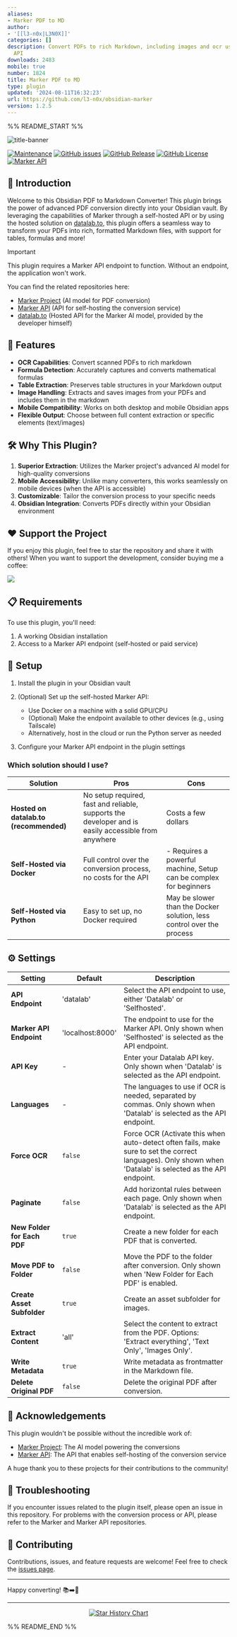 ```yaml
---
aliases:
- Marker PDF to MD
author:
- '[[l3-n0x|L3N0X]]'
categories: []
description: Convert PDFs to rich Markdown, including images and ocr using the Marker
  API
downloads: 2483
mobile: true
number: 1824
title: Marker PDF to MD
type: plugin
updated: '2024-08-11T16:32:23'
url: https://github.com/l3-n0x/obsidian-marker
version: 1.2.5
---
```


%% README_START %%

![title-banner](https://raw.githubusercontent.com/l3-n0x/obsidian-marker/HEAD/assets/title-banner.png)

[![Maintenance](https://img.shields.io/badge/Maintained-yes-a27ded.svg)](https://GitHub.com/L3-N0X/obsidian-marker/graphs/commit-activity)
[![GitHub issues](https://img.shields.io/github/issues/L3-N0X/obsidian-marker.svg?color=a27ded)](https://github.com/L3-N0X/obsidian-marker/issues)
[![GitHub Release](https://img.shields.io/github/v/release/L3-N0X/obsidian-marker?color=a27ded&link=https%3A%2F%2Fgithub.com%2FL3-N0X%2Fobsidian-marker%2Freleases)](https://github.com/L3-N0X/obsidian-marker/releases)
[![GitHub License](https://img.shields.io/github/license/L3-N0X/obsidian-marker?color=a27ded)](https://github.com/L3-N0X/obsidian-marker/blob/master/LICENSE)
[![Marker API](https://img.shields.io/badge/Marker%20API-Required-a27ded.svg)](https://github.com/adithya-s-k/marker-api)

## 🌟 Introduction

Welcome to this Obsidian PDF to Markdown Converter! This plugin brings the power of advanced PDF conversion directly into your Obsidian vault. By leveraging the capabilities of Marker through a self-hosted API or by using the hosted solution on [datalab.to](https://www.datalab.to/), this plugin offers a seamless way to transform your PDFs into rich, formatted Markdown files, with support for tables, formulas and more!

> [!IMPORTANT]
> This plugin requires a Marker API endpoint to function. Without an endpoint, the application won't work.

You can find the related repositories here:

- [Marker Project](https://github.com/VikParuchuri/marker) (AI model for PDF conversion)
- [Marker API](https://github.com/adithya-s-k/marker-api) (API for self-hosting the conversion service)
- [datalab.to](https://www.datalab.to/) (Hosted API for the Marker AI model, provided by the developer himself)

## 🚀 Features

- **OCR Capabilities**: Convert scanned PDFs to rich markdown
- **Formula Detection**: Accurately captures and converts mathematical formulas
- **Table Extraction**: Preserves table structures in your Markdown output
- **Image Handling**: Extracts and saves images from your PDFs and includes them in the markdown
- **Mobile Compatibility**: Works on both desktop and mobile Obsidian apps
- **Flexible Output**: Choose between full content extraction or specific elements (text/images)

## 🛠 Why This Plugin?

1. **Superior Extraction**: Utilizes the Marker project's advanced AI model for high-quality conversions
2. **Mobile Accessibility**: Unlike many converters, this works seamlessly on mobile devices (when the API is accessible)
3. **Customizable**: Tailor the conversion process to your specific needs
4. **Obsidian Integration**: Converts PDFs directly within your Obsidian environment

## ♥️ Support the Project

If you enjoy this plugin, feel free to star the repository and share it with others!
When you want to support the development, consider buying me a coffee:

<a href="https://www.buymeacoffee.com/l3n0x"><img src="https://img.buymeacoffee.com/button-api/?slug=l3n0x&font_family=Inter&button_colour=FFDD00"></a>

## 📋 Requirements

To use this plugin, you'll need:

1. A working Obsidian installation
2. Access to a Marker API endpoint (self-hosted or paid service)

## 🔧 Setup

1. Install the plugin in your Obsidian vault
2. (Optional) Set up the self-hosted Marker API:

   - Use Docker on a machine with a solid GPU/CPU
   - (Optional) Make the endpoint available to other devices (e.g., using Tailscale)
   - Alternatively, host in the cloud or run the Python server as needed
3. Configure your Marker API endpoint in the plugin settings

### Which solution should I use?

| Solution          | Pros                                             | Cons                                                                 |
| ----------------- | ------------------------------------------------ | -------------------------------------------------------------------- |
| **Hosted on datalab.to (recommended)** | No setup required, fast and reliable, supports the developer and is easily accessible from anywhere | Costs a few dollars |
| **Self-Hosted via Docker** | Full control over the conversion process, no costs for the API | - Requires a powerful machine, Setup can be complex for beginners |
| **Self-Hosted via Python** | Easy to set up, no Docker required | May be slower than the Docker solution, less control over the process |

## ⚙️ Settings

| Setting | Default | Description |
| --- | --- | --- |
| **API Endpoint** | 'datalab' | Select the API endpoint to use, either 'Datalab' or 'Selfhosted'. |
| **Marker API Endpoint** | 'localhost:8000' | The endpoint to use for the Marker API. Only shown when 'Selfhosted' is selected as the API endpoint. |
| **API Key** | - | Enter your Datalab API key. Only shown when 'Datalab' is selected as the API endpoint. |
| **Languages** | - | The languages to use if OCR is needed, separated by commas. Only shown when 'Datalab' is selected as the API endpoint. |
| **Force OCR** | `false` | Force OCR (Activate this when auto-detect often fails, make sure to set the correct languages). Only shown when 'Datalab' is selected as the API endpoint. |
| **Paginate** | `false` | Add horizontal rules between each page. Only shown when 'Datalab' is selected as the API endpoint. |
| **New Folder for Each PDF** | `true` | Create a new folder for each PDF that is converted. |
| **Move PDF to Folder** | `false` | Move the PDF to the folder after conversion. Only shown when 'New Folder for Each PDF' is enabled. |
| **Create Asset Subfolder** | `true` | Create an asset subfolder for images. |
| **Extract Content** | 'all' | Select the content to extract from the PDF. Options: 'Extract everything', 'Text Only', 'Images Only'. |
| **Write Metadata** | `true` | Write metadata as frontmatter in the Markdown file. |
| **Delete Original PDF** | `false` | Delete the original PDF after conversion. |

## 🙏 Acknowledgements

This plugin wouldn't be possible without the incredible work of:

- [Marker Project](https://github.com/VikParuchuri/marker): The AI model powering the conversions
- [Marker API](https://github.com/adithya-s-k/marker-api): The API that enables self-hosting of the conversion service

A huge thank you to these projects for their contributions to the community!

## 🐛 Troubleshooting

If you encounter issues related to the plugin itself, please open an issue in this repository. For problems with the conversion process or API, please refer to the Marker and Marker API repositories.

## 🤝 Contributing

Contributions, issues, and feature requests are welcome! Feel free to check the [issues page](https://github.com/L3-N0X/obsidian-marker/issues).

---

Happy converting! 📚➡️📝

---

<p align="center">
  <a href="https://l3n0x.eu5.org">
    <img src="https://api.star-history.com/svg?repos=l3-n0x/obsidian-marker&type=Date" alt="Star History Chart">
  </a>
</p>


%% README_END %%